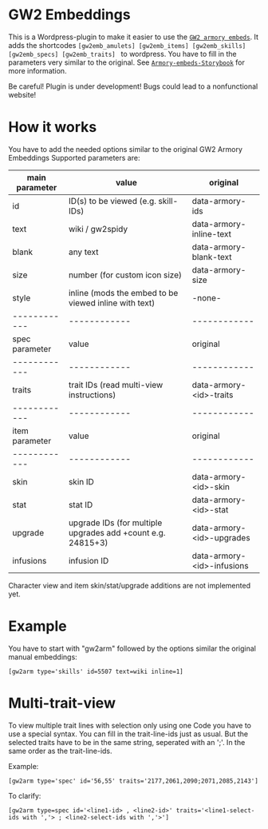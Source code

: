 # GW2 Embeddings

This is a Wordpress-plugin to make it easier to use the [`GW2 armory embeds`](https://github.com/madou/armory-embeds).
It adds the shortcodes `[gw2emb_amulets] [gw2emb_items] [gw2emb_skills] [gw2emb_specs] [gw2emb_traits] ` to wordpress. You have to fill in the parameters very similar to the original. See [`Armory-embeds-Storybook`](https://madou.github.io/armory-embeds) for more information.

Be careful! Plugin is under development! Bugs could lead to a nonfunctional website!

# How it works

 You have to add the needed options similar to the original GW2 Armory Embeddings
Supported parameters are:

main parameter  | value                                       | original
------------    |------------                                 |------------
id              |  ID(s) to be viewed (e.g. skill-IDs)        |  data-armory-ids
text            |  wiki / gw2spidy                            |  data-armory-inline-text
blank           |  any text                                   |  data-armory-blank-text
size            |  number (for custom icon size)              |  data-armory-size
style           |  inline (mods the embed to be viewed inline with text)                                          |  -none-
------------    |------------                                 |------------
spec parameter  |  value                                      |  original
------------    |------------                                 |------------
traits          |  trait IDs (read multi-view instructions)   |  data-armory-\<id>-traits
------------    |------------                                 |------------
item parameter  | value                                       |  original
------------    |------------                                 |------------
skin            |  skin ID                                    |  data-armory-\<id>-skin
stat            |  stat ID                                    |  data-armory-\<id>-stat
upgrade         |  upgrade IDs (for multiple upgrades add +count e.g. 24815+3)                                                      |  data-armory-\<id>-upgrades
infusions       |  infusion ID                                |  data-armory-\<id>-infusions


Character view and item skin/stat/upgrade additions are not implemented yet.

# Example

You have to start with "gw2arm" followed by the options similar the original manual embeddings:
```
[gw2arm type='skills' id=5507 text=wiki inline=1]
```

# Multi-trait-view

To view multiple trait lines with selection only using one Code you have to use a special syntax.
You can fill in the trait-line-ids just as usual. But the selected traits have to be in the same string, seperated with an ';'. In the same order as the trait-line-ids.

Example:
```
[gw2arm type='spec' id='56,55' traits='2177,2061,2090;2071,2085,2143']
```

To clarify:
```
[gw2arm type=spec id='<line1-id> , <line2-id>' traits='<line1-select-ids with ','> ; <line2-select-ids with ','>']

```
